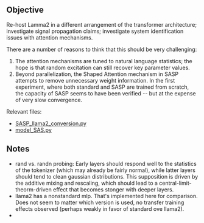 ## Objective
Re-host Lamma2 in a different arrangement of the transformer architecture; investigate signal propagation claims; investigate system identification issues with attention mechanisms. 

There are a number of reasons to think that this should be very challenging:
1. The attention mechanisms are tuned to natural language statistics; the hope is that random excitation can still recover key parameter values.
2. Beyond parallelization, the Shaped Attention mechanism in SASP attempts to remove unnecessary weight information.  In the first experiment, where both standard and SASP are trained from scratch, the capacity of SASP seems to have been verified -- but at the expense of very slow convergence.

Relevant files:
- [SASP\_llama2\_conversion.py](../experiments/SASP_llama2_conversion.py)
- [model\_SAS.py](../model_SAS.py)

## Notes

- rand vs. randn probing:  Early layers should respond well to the statistics of the tokenizer (which may already be fairly normal), while latter layers should tend to clean gaussian distributions.  This supposition is driven by the additive mixing and rescaling, which should lead to a central-limit-theorm-driven effect that becomes stonger with deeper layers.
- llama2 has a nonstandard mlp.  That's implemented here for comparison.  Does not seem to matter which version is used, no transfer training effects observed (perhaps weakly in favor of standard ove llama2).
- 
